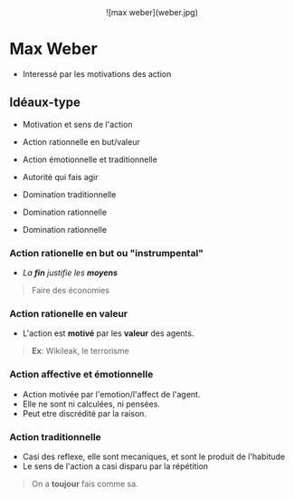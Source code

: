 <center>
![max weber](weber.jpg)
</center>

# Max Weber
 - Interessé par les motivations des action

## Idéaux-type
 - Motivation et sens de l'action
  - Action rationnelle en but/valeur
  - Action émotionnelle et traditionnelle

 - Autorité qui fais agir
  - Domination traditionnelle
  - Domination rationnelle
  - Domination rationnelle

### Action rationelle en but ou "instrumpental"
 - *La **fin** justifie les **moyens***
 > Faire des économies

### Action rationelle en valeur
 - L'action est **motivé** par les **valeur** des agents.
 > **Ex**: Wikileak, le terrorisme

### Action affective et émotionnelle
 - Action motivée par l'emotion/l'affect de l'agent.
 - Elle ne sont ni calculées, ni pensées.
 - Peut etre discrédité par la raison.

### Action traditionnelle
 - Casi des reflexe, elle sont mecaniques, et sont le produit de l'habitude
 - Le sens de l'action a casi disparu par la répétition
 > On a **toujour** fais comme sa.
